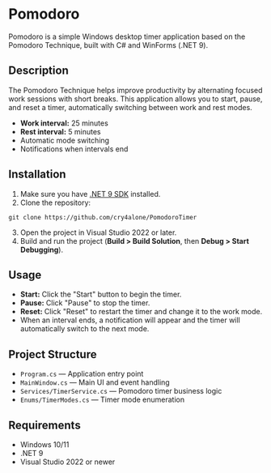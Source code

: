 # Pomodoro

Pomodoro is a simple Windows desktop timer application based on the Pomodoro Technique, built with C# and WinForms (.NET 9).

## Description

The Pomodoro Technique helps improve productivity by alternating focused work sessions with short breaks. This application allows you to start, pause, and reset a timer, automatically switching between work and rest modes.

- **Work interval:** 25 minutes
- **Rest interval:** 5 minutes
- Automatic mode switching
- Notifications when intervals end

## Installation

1. Make sure you have [.NET 9 SDK](https://dotnet.microsoft.com/download/dotnet/9.0) installed.
2. Clone the repository:
```
git clone https://github.com/cry4alone/PomodoroTimer
```
3. Open the project in Visual Studio 2022 or later.
4. Build and run the project (__Build > Build Solution__, then __Debug > Start Debugging__).

## Usage

- **Start:** Click the "Start" button to begin the timer.
- **Pause:** Click "Pause" to stop the timer.
- **Reset:** Click "Reset" to restart the timer and change it to the work mode.
- When an interval ends, a notification will appear and the timer will automatically switch to the next mode.

## Project Structure

- `Program.cs` — Application entry point
- `MainWindow.cs` — Main UI and event handling
- `Services/TimerService.cs` — Pomodoro timer business logic
- `Enums/TimerModes.cs` — Timer mode enumeration

## Requirements

- Windows 10/11
- .NET 9
- Visual Studio 2022 or newer
